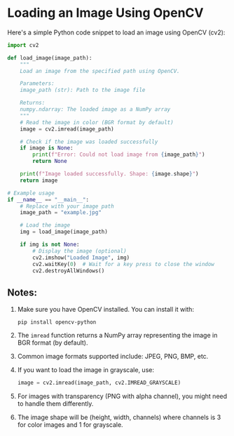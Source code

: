 # Loading an Image Using OpenCV

Here's a simple Python code snippet to load an image using OpenCV (cv2):

```python
import cv2

def load_image(image_path):
    """
    Load an image from the specified path using OpenCV.

    Parameters:
    image_path (str): Path to the image file

    Returns:
    numpy.ndarray: The loaded image as a NumPy array
    """
    # Read the image in color (BGR format by default)
    image = cv2.imread(image_path)

    # Check if the image was loaded successfully
    if image is None:
        print(f"Error: Could not load image from {image_path}")
        return None

    print(f"Image loaded successfully. Shape: {image.shape}")
    return image

# Example usage
if __name__ == "__main__":
    # Replace with your image path
    image_path = "example.jpg"

    # Load the image
    img = load_image(image_path)

    if img is not None:
        # Display the image (optional)
        cv2.imshow("Loaded Image", img)
        cv2.waitKey(0)  # Wait for a key press to close the window
        cv2.destroyAllWindows()
```

## Notes:

1. Make sure you have OpenCV installed. You can install it with:
   ```
   pip install opencv-python
   ```

2. The `imread` function returns a NumPy array representing the image in BGR format (by default).

3. Common image formats supported include: JPEG, PNG, BMP, etc.

4. If you want to load the image in grayscale, use:
   ```python
   image = cv2.imread(image_path, cv2.IMREAD_GRAYSCALE)
   ```

5. For images with transparency (PNG with alpha channel), you might need to handle them differently.

6. The image shape will be (height, width, channels) where channels is 3 for color images and 1 for grayscale.